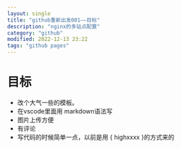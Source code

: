 ```yaml
---
layout: single
title: "github重新出发001——目标"
description: "nginx的多站点配置"
category: "github"
modified: 2022-12-13 23:22
tags: "github pages"
---
```

# 目标
* 改个大气一些的模板。
* 在vscode里面用 markdown语法写
* 图片上传方便
* 有评论
* 写代码的时候简单一点，以前是用 { highxxxx }的方式来的